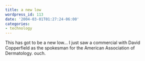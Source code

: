 ```yaml
---
title: a new low
wordpress_id: 113
date: '2004-03-01T01:27:24-06:00'
categories:
- technology
---
```

This has got to be a new low... I just saw a commercial with David Copperfield as the spokesman for the American
Association of Dermatology.  ouch.
